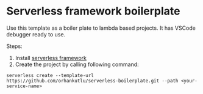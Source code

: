 # Serverless framework boilerplate

Use this template as a boiler plate to lambda based projects. It has VSCode debugger ready to use.

Steps:

1. Install [serverless framework](https://www.serverless.com/framework/docs/getting-started/)
2. Create the project by calling following command:

`serverless create --template-url https://github.com/orhankutlu/serverless-boilerplate.git --path <your-service-name>`
